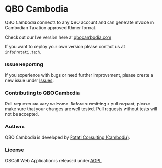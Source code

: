 # QBO Cambodia

QBO Cambodia connects to any QBO account and can generate invoice in Cambodian Taxation approved Khmer format.

Check out our live version here at [qbocambodia.com](https://qbocambodia.com)

If you want to deploy your own version please contact us at `info@rotati.tech`.

### Issue Reporting

If you experience with bugs or need further improvement, please create a new issue under [Issues](https://github.com/rotati/qbo-cambodia/issues).

### Contributing to QBO Cambodia

Pull requests are very welcome. Before submitting a pull request, please make sure that your changes are well tested. Pull requests without tests will not be accepted.

### Authors

QBO Cambodia is developed by [Rotati Consulting (Cambodia)](http://www.rotati.tech).

### License

OSCaR Web Application is released under [AGPL](http://www.gnu.org/licenses/agpl-3.0-standalone.html)
